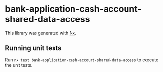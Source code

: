 # bank-application-cash-account-shared-data-access

This library was generated with [Nx](https://nx.dev).

## Running unit tests

Run `nx test bank-application-cash-account-shared-data-access` to execute the unit tests.
